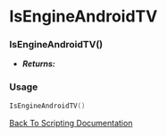 # IsEngineAndroidTV

### IsEngineAndroidTV()
- ***Returns:*** 

### Usage

```Lua
IsEngineAndroidTV()
```


[Back To Scripting Documentation](../README.md)
